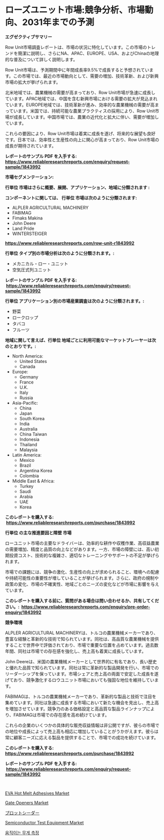 <p><h1>ローズユニット市場:競争分析、市場動向、2031年までの予測</h1></p><p><strong>エグゼクティブサマリー</strong></p>
<p><p>Row Unit市場調査レポートは、市場の状況に特化しています。この市場のトレンドを簡潔に説明し、さらにNA、APAC、EUROPE、USA、およびChinaの地理的な普及について詳しく説明します。</p><p>Row Unit市場は、予測期間中に年間成長率9.5%で成長すると予想されています。この市場では、最近の市場動向として、需要の増加、技術革新、および新興市場の拡大が挙げられます。</p><p>北米地域では、農業機械の需要が高まっており、Row Unit市場が急速に成長しています。APAC地域では、中国を含む新興市場における需要の拡大が見込まれています。EUROPE地域では、技術革新が進み、効率的な農業機械の需要が高まっています。米国では、持続可能な農業プラクティスの採用により、Row Unit市場が成長しています。中国市場では、農業の近代化と拡大に伴い、需要が増加しています。</p><p>これらの要因により、Row Unit市場は着実に成長を遂げ、将来的な展望も良好です。日本では、効率性と生産性の向上に関心が高まっており、Row Unit市場の成長が期待されています。</p></p>
<p><strong>レポートのサンプル PDF を入手する: <a href="https://www.reliableresearchreports.com/enquiry/request-sample/1843992">https://www.reliableresearchreports.com/enquiry/request-sample/1843992</a></strong></p>
<p><strong>市場セグメンテーション:</strong></p>
<p><strong> 行単位 市場はさらに概要、展開、アプリケーション、地域に分類されます :</strong></p>
<p><strong>コンポーネントに関しては、 行単位 市場は次のように分類されます: &nbsp;</strong></p>
<p><ul><li>ALPLER AGRICULTURAL MACHINERY</li><li>FABIMAG</li><li>Fimaks Makina</li><li>John Deere</li><li>Land Pride</li><li>WINTERSTEIGER</li></ul></p>
<p><strong><a href="https://www.reliableresearchreports.com/row-unit-r1843992">https://www.reliableresearchreports.com/row-unit-r1843992</a></strong></p>
<p><strong> 行単位 タイプ別の市場分析は次のように分類されます。:</strong></p>
<p><ul><li>メカニカル・ロー・ユニット</li><li>空気圧式列ユニット</li></ul></p>
<p><strong>レポートのサンプル PDF を入手する: &nbsp;<a href="https://www.reliableresearchreports.com/enquiry/request-sample/1843992">https://www.reliableresearchreports.com/enquiry/request-sample/1843992</a></strong></p>
<p><strong> 行単位 アプリケーション別の市場産業調査は次のように分類されます。:</strong></p>
<p><ul><li>野菜</li><li>ロークロップ</li><li>タバコ</li><li>フルーツ</li></ul></p>
<p><strong>地域に関して言えば、行単位 地域ごとに利用可能なマーケットプレーヤーは次のとおりです。:</strong></p>
<p><ul>
    <li>
        North America:
        <ul>
            <li>United States</li>
            <li>Canada</li>
        </ul>
    </li>
    <li>
        Europe:
        <ul>
            <li>Germany</li>
            <li>France</li>
            <li>U.K.</li>
            <li>Italy</li>
            <li>Russia</li>
        </ul>
    </li>
    <li>
        Asia-Pacific:
        <ul>
            <li>China</li>
            <li>Japan</li>
            <li>South Korea</li>
            <li>India</li>
            <li>Australia</li>
            <li>China Taiwan</li>
            <li>Indonesia</li>
            <li>Thailand</li>
            <li>Malaysia</li>
        </ul>
    </li>
    <li>
        Latin America:
        <ul>
            <li>Mexico</li>
            <li>Brazil</li>
            <li>Argentina Korea</li>
            <li>Colombia</li>
        </ul>
    </li>
    <li>
        Middle East & Africa:
        <ul>
            <li>Turkey</li>
            <li>Saudi</li>
            <li>Arabia</li>
            <li>UAE</li>
            <li>Korea</li>
        </ul>
    </li>
    </ul></p>
<p><strong>このレポートを購入する: &nbsp;<a href="https://www.reliableresearchreports.com/purchase/1843992">https://www.reliableresearchreports.com/purchase/1843992</a></strong></p>
<p><strong>行単位 の主な推進要因と障壁 市場</strong></p>
<p><p>ローユニット市場の主要なドライバーは、効率的な耕作や収穫作業、高収益農業の需要増加、精度と品質の向上などがあります。一方、市場の障壁には、高い初期投資コスト、技術的な複雑さ、適切なトレーニングやサポートの不足が挙げられます。</p><p>市場での課題には、競争の激化、生産性の向上が求められること、環境への配慮や持続可能性の重要性が増していることが挙げられます。さらに、政府の規制や政策の変化、市場の不確実性、地域ごとのニーズの変化などが市場に影響を与えています。</p></p>
<p><strong>このレポートを購入する前に、質問がある場合は問い合わせるか、共有してください。:&nbsp; <a href="https://www.reliableresearchreports.com/enquiry/pre-order-enquiry/1843992">https://www.reliableresearchreports.com/enquiry/pre-order-enquiry/1843992</a></strong></p>
<p><strong>競争環境</strong></p>
<p><p>ALPLER AGRICULTURAL MACHINERYは、トルコの農業機械メーカーであり、豊富な経験と革新的な技術で知られています。同社は、高品質な農業機械を提供することで世界中で評価されており、市場で重要な位置を占めています。過去数年間、同社は市場での存在感を強化し、売上高も着実に成長しています。</p><p>John Deereは、米国の農業機械メーカーとして世界的に有名であり、長い歴史と優れた品質で知られています。同社は常に革新的な製品開発を行い、市場でのリーダーシップを保っています。市場シェアと売上高の両面で安定した成長を遂げており、競争激化するロウユニット市場においても強固な地位を維持しています。</p><p>FABIMAGは、トルコの農業機械メーカーであり、革新的な製品と技術で注目を集めています。同社は急速に成長する市場において新たな機会を見出し、売上高を増加させています。競争力のある価格設定と高品質な製品ラインナップにより、FABIMAGは市場での存在感を高め続けています。</p><p>これらの企業のいくつかの具体的な販売収益情報は非公開ですが、彼らの市場での地位や成長によって売上高も相応に増加していることがうかがえます。彼らは常に顧客ニーズに応える製品を提供することで、市場での成功を続けています。</p></p>
<p><strong>このレポートを購入する: &nbsp; <a href="https://www.reliableresearchreports.com/purchase/1843992">https://www.reliableresearchreports.com/purchase/1843992</a></strong></p>
<p><strong>レポートのサンプル PDF を入手する: &nbsp;<a href="https://www.reliableresearchreports.com/enquiry/request-sample/1843992">https://www.reliableresearchreports.com/enquiry/request-sample/1843992</a></strong><strong></strong></p>
<p>&nbsp;</p>
<p><p><a href="https://issuu.com/reportprime-2/docs/eva-hot-melt-adhesives-market-size-2030.pptx">EVA Hot Melt Adhesives Market</a></p><p><a href="https://view.publitas.com/reportprime-1/gate-openers-market-provides-detailed-segmentation-of-this-market-based-on-type-application-and-region-and-forecast-for-the-period-from-2024-2031/">Gate Openers Market</a></p><p><a href="https://github.com/NashBeahan2023/Market-Research-Report-List-1/blob/main/658445622663.md">プロットシーダー</a></p><p><a href="https://github.com/lylyparadise/Market-Research-Report-List-2/blob/main/semiconductor-test-equipment-market.md">Semiconductor Test Equipment Market</a></p><p><a href="https://github.com/vsap75a286l/Market-Research-Report-List-1/blob/main/228327220800.md">움직이는 무게 측정</a></p></p>